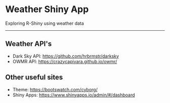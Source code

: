 # Weather Shiny App

Exploring R-Shiny using weather data

---

## Weather API's

* Dark Sky API: https://github.com/hrbrmstr/darksky
* OWMR API: https://crazycapivara.github.io/owmr/

## Other useful sites

* Theme: https://bootswatch.com/cyborg/
* Shiny Apps: https://www.shinyapps.io/admin/#/dashboard

